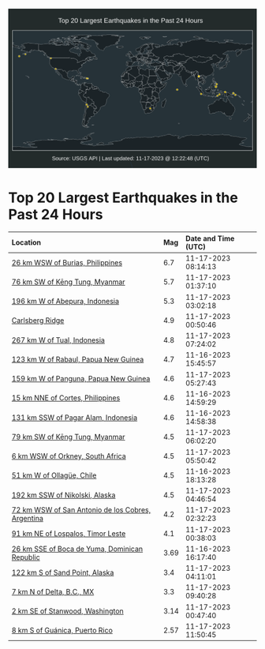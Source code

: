 ![Map](./map.png)

# Top 20 Largest Earthquakes in the Past 24 Hours

| Location | Mag | Date and Time (UTC) |
|:---|:---|:---|
| [26 km WSW of Burias, Philippines](https://earthquake.usgs.gov/earthquakes/eventpage/us6000lp12) | 6.7 | 11-17-2023 08:14:13 |
| [76 km SW of Kēng Tung, Myanmar](https://earthquake.usgs.gov/earthquakes/eventpage/us6000lp06) | 5.7 | 11-17-2023 01:37:10 |
| [196 km W of Abepura, Indonesia](https://earthquake.usgs.gov/earthquakes/eventpage/us6000lp0d) | 5.3 | 11-17-2023 03:02:18 |
| [Carlsberg Ridge](https://earthquake.usgs.gov/earthquakes/eventpage/us6000lnzz) | 4.9 | 11-17-2023 00:50:46 |
| [267 km W of Tual, Indonesia](https://earthquake.usgs.gov/earthquakes/eventpage/us6000lp10) | 4.8 | 11-17-2023 07:24:02 |
| [123 km W of Rabaul, Papua New Guinea](https://earthquake.usgs.gov/earthquakes/eventpage/us6000lntj) | 4.7 | 11-16-2023 15:45:57 |
| [159 km W of Panguna, Papua New Guinea](https://earthquake.usgs.gov/earthquakes/eventpage/us6000lp0r) | 4.6 | 11-17-2023 05:27:43 |
| [15 km NNE of Cortes, Philippines](https://earthquake.usgs.gov/earthquakes/eventpage/us6000lntd) | 4.6 | 11-16-2023 14:59:29 |
| [131 km SSW of Pagar Alam, Indonesia](https://earthquake.usgs.gov/earthquakes/eventpage/us6000lntc) | 4.6 | 11-16-2023 14:58:38 |
| [79 km SW of Kēng Tung, Myanmar](https://earthquake.usgs.gov/earthquakes/eventpage/us6000lp0v) | 4.5 | 11-17-2023 06:02:20 |
| [6 km WSW of Orkney, South Africa](https://earthquake.usgs.gov/earthquakes/eventpage/us6000lp0u) | 4.5 | 11-17-2023 05:50:42 |
| [51 km W of Ollagüe, Chile](https://earthquake.usgs.gov/earthquakes/eventpage/us6000lnxi) | 4.5 | 11-16-2023 18:13:28 |
| [192 km SSW of Nikolski, Alaska](https://earthquake.usgs.gov/earthquakes/eventpage/us6000lp0l) | 4.5 | 11-17-2023 04:46:54 |
| [72 km WSW of San Antonio de los Cobres, Argentina](https://earthquake.usgs.gov/earthquakes/eventpage/us6000lp0b) | 4.2 | 11-17-2023 02:32:23 |
| [91 km NE of Lospalos, Timor Leste](https://earthquake.usgs.gov/earthquakes/eventpage/us6000lnzx) | 4.1 | 11-17-2023 00:38:03 |
| [26 km SSE of Boca de Yuma, Dominican Republic](https://earthquake.usgs.gov/earthquakes/eventpage/pr2023320001) | 3.69 | 11-16-2023 16:17:40 |
| [122 km S of Sand Point, Alaska](https://earthquake.usgs.gov/earthquakes/eventpage/ak023eqxyi52) | 3.4 | 11-17-2023 04:11:01 |
| [7 km N of Delta, B.C., MX](https://earthquake.usgs.gov/earthquakes/eventpage/ci39714146) | 3.3 | 11-17-2023 09:40:28 |
| [2 km SE of Stanwood, Washington](https://earthquake.usgs.gov/earthquakes/eventpage/uw61972566) | 3.14 | 11-17-2023 00:47:40 |
| [8 km S of Guánica, Puerto Rico](https://earthquake.usgs.gov/earthquakes/eventpage/pr71431548) | 2.57 | 11-17-2023 11:50:45 |
